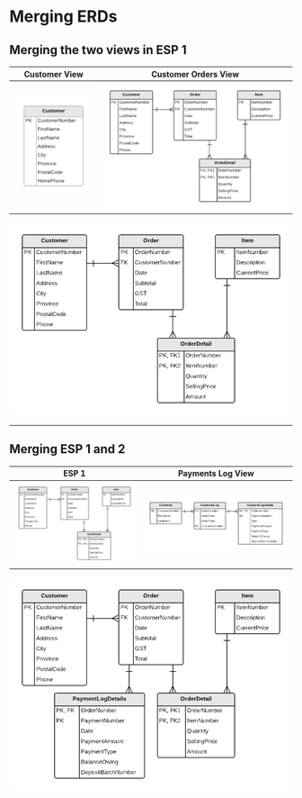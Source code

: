 # Merging ERDs

## Merging the two views in ESP 1

| Customer View | Customer Orders View |
|:-------------:|:--------------------:|
| ![](./Images/ESP-1-ERD-Customer.png) | ![](./Images/ESP-1-ERD-CustomerOrdersView.png) |

![](./Images/ESP-1-ERD-Merged.png)

----

## Merging ESP 1 and 2

| ESP 1 | Payments Log View |
|:-----:|:-----------------:|
| ![](./Images/ESP-1-ERD-Merged.png) | ![](./Images/ESP-2-ERD-PaymentLogView.png) |

![](./Images/Merged-ESP-1and2.png)
